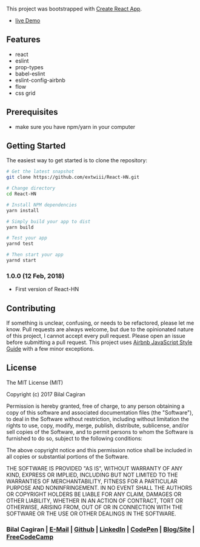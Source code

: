 This project was bootstrapped with [Create React App](https://github.com/facebookincubator/create-react-app).

* [live Demo](https://extwiii-hn.herokuapp.com/)

Features
--------
- react 
- eslint
- prop-types
- babel-eslint
- eslint-config-airbnb
- flow
- css grid

Prerequisites
-------------
- make sure you have npm/yarn in your computer

Getting Started
-------------

The easiest way to get started is to clone the repository:

```bash
# Get the latest snapshot
git clone https://github.com/extwiii/React-HN.git

# Change directory
cd React-HN

# Install NPM dependencies
yarn install 

# Simply build your app to dist
yarn build

# Test your app 
yarnd test

# Then start your app 
yarnd start

```

### 1.0.0 (12 Feb, 2018)
- First version of React-HN

Contributing
------------

If something is unclear, confusing, or needs to be refactored, please let me know.
Pull requests are always welcome, but due to the opinionated nature of this
project, I cannot accept every pull request. Please open an issue before
submitting a pull request. This project uses
[Airbnb JavaScript Style Guide](https://github.com/airbnb/javascript) with a
few minor exceptions.

License
-------

The MIT License (MIT)

Copyright (c) 2017 Bilal Cagiran

Permission is hereby granted, free of charge, to any person obtaining a copy of this software and associated documentation files (the "Software"), to deal in the Software without restriction, including without limitation the rights to use, copy, modify, merge, publish, distribute, sublicense, and/or sell copies of the Software, and to permit persons to whom the Software is furnished to do so, subject to the following conditions:

The above copyright notice and this permission notice shall be included in all copies or substantial portions of the Software.

THE SOFTWARE IS PROVIDED "AS IS", WITHOUT WARRANTY OF ANY KIND, EXPRESS OR IMPLIED, INCLUDING BUT NOT LIMITED TO THE WARRANTIES OF MERCHANTABILITY, FITNESS FOR A PARTICULAR PURPOSE AND NONINFRINGEMENT. IN NO EVENT SHALL THE AUTHORS OR COPYRIGHT HOLDERS BE LIABLE FOR ANY CLAIM, DAMAGES OR OTHER LIABILITY, WHETHER IN AN ACTION OF CONTRACT, TORT OR OTHERWISE, ARISING FROM, OUT OF OR IN CONNECTION WITH THE SOFTWARE OR THE USE OR OTHER DEALINGS IN THE SOFTWARE.



### Bilal Cagiran  | [E-Mail](mailto:bcagiran@hotmail.com) | [Github](https://github.com/extwiii/) | [LinkedIn](https://linkedin.com/in/bilalcagiran) | [CodePen](http://codepen.io/extwiii/) | [Blog/Site](http://bilalcagiran.com) | [FreeCodeCamp](https://www.freecodecamp.com/extwiii) 

